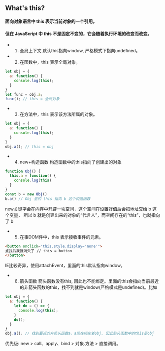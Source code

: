 ## What's this?
#### 面向对象语言中 this 表示当前对象的一个引用。

#### 但在 JavaScript 中 this 不是固定不变的，它会随着执行环境的改变而改变。

* 1. 全局上下文
  默认this指向window, 严格模式下指向undefined。

* 2. 在函数中，this 表示全局对象。
```javascript
let obj = {
  a: function() {
    console.log(this);
  }
}
let func = obj.a;
func(); // this = 全局对象
```

* 3. 在方法中，this 表示该方法所属的对象。
```javascript
let obj = {
  a: function() {
    console.log(this);
  }
}
obj.a(); // this = obj
```

* 4. new+构造函数
构造函数中的this指向了创建出的对象
```javascript
function Obj() {
  this.a = function() {
    console.log(this)
  }
}
const b = new Obj()
b.a() // Obj 里的 this 指向 b 这个构造函数
```
new关键字会在内存中开辟一块空间，这个空间在设置好值后会把地址交给 b 这个变量，
所以 b 就是创建出来的对象的“代言人”，而空间存在的“this”，也就指向了 b 

* 5. 在事DOM件中，this 表示接收事件的元素。
```html
<button onclick="this.style.display='none'">
点我后我就消失了 // this = button
</button>
```
IE比较奇异，使用attachEvent，里面的this默认指向window。

* 6. 箭头函数
箭头函数没有this, 因此也不能绑定。里面的this会指向当前最近的非箭头函数的this，找不到就是window(严格模式是undefined)。比如
```javascript
let obj = {
  a: function() {
    let do = () => {
      console.log(this);
    }
    do();
  }
}
obj.a(); // 找到最近的非箭头函数a，a现在绑定着obj, 因此箭头函数中的this是obj
```
优先级: new > call、apply、bind > 对象.方法 > 直接调用。